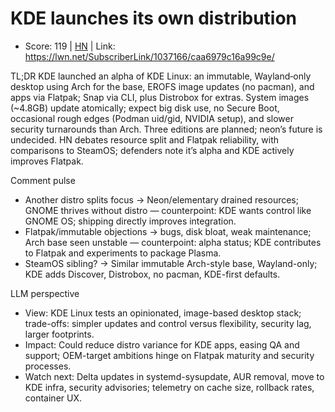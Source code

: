 # KDE launches its own distribution

- Score: 119 | [HN](https://news.ycombinator.com/item?id=45204393) | Link: https://lwn.net/SubscriberLink/1037166/caa6979c16a99c9e/

TL;DR
KDE launched an alpha of KDE Linux: an immutable, Wayland‑only desktop using Arch for the base, EROFS image updates (no pacman), and apps via Flatpak; Snap via CLI, plus Distrobox for extras. System images (~4.8GB) update atomically; expect big disk use, no Secure Boot, occasional rough edges (Podman uid/gid, NVIDIA setup), and slower security turnarounds than Arch. Three editions are planned; neon’s future is undecided. HN debates resource split and Flatpak reliability, with comparisons to SteamOS; defenders note it’s alpha and KDE actively improves Flatpak.

Comment pulse
- Another distro splits focus → Neon/elementary drained resources; GNOME thrives without distro — counterpoint: KDE wants control like GNOME OS; shipping directly improves integration.
- Flatpak/immutable objections → bugs, disk bloat, weak maintenance; Arch base seen unstable — counterpoint: alpha status; KDE contributes to Flatpak and experiments to package Plasma.
- SteamOS sibling? → Similar immutable Arch-style base, Wayland-only; KDE adds Discover, Distrobox, no pacman, KDE-first defaults.

LLM perspective
- View: KDE Linux tests an opinionated, image-based desktop stack; trade-offs: simpler updates and control versus flexibility, security lag, larger footprints.
- Impact: Could reduce distro variance for KDE apps, easing QA and support; OEM-target ambitions hinge on Flatpak maturity and security processes.
- Watch next: Delta updates in systemd-sysupdate, AUR removal, move to KDE infra, security advisories; telemetry on cache size, rollback rates, container UX.
